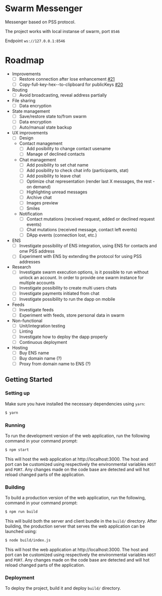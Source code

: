 # Swarm Messenger
Messenger based on PSS protocol.

The project works with local instanse of swarm, port `8546`

Endpoint `ws://127.0.0.1:8546`

# Roadmap
* Improvements
	* [ ] Restore connection after lose enhancement [#21](https://github.com/aquiladev/swarm-messenger/issues/21)
	* [ ] Copy-full-key-hex--to-clipboard for publicKeys [#20](https://github.com/aquiladev/swarm-messenger/issues/20)
	
* Routing
	* [ ] Avoid broadcasting, reveal address partially

* File sharing
	* [ ] Data encryption
	
* State management
	* [ ] Save/restore state to/from swarm
	* [ ] Data encryption
	* [ ] Auto/manual state backup

* UX improvements
	* [ ] Design
	* Contact management
		* [ ] Add posibility to change contact usename
		* [ ] Manage of declined contacts
	* Chat management
		* [ ] Add posibility to set chat name
		* [ ] Add posibility to check chat info (participants, stat)
		* [ ] Add posibility to leave chat
		* [ ] Optimize chat representation (render last X messages, the rest - on demand)
		* [ ] Highlighting unread messages
		* [ ] Archive chat
		* [ ] Images preview
		* [ ] Smiles
	* Notification
		* [ ] Contact mutations (received request, added or declined request events)
		* [ ] Chat mutations (received message, contact left events)
		* [ ] DApp events (connection lost, etc.)
		
* ENS
	* [ ] Investigate possibility of ENS integration, using ENS for contacts and onw PSS address
	* [ ] Experiment with ENS by extending the protocol for using PSS addresses
	
* Research
	* [ ] Investigate swarm execution options, is it possible to run without unlock an account. In order to provide one swarm instance for multiple accounts
	* [ ] Investigate possibility to create multi users chats
	* [ ] Investigate payments initiated from chat
	* [ ] Investigate possibility to run the dapp on mobile
	
* Feeds
	* [ ] Investigate feeds
	* [ ] Experiment with feeds, store personal data in swarm

* Non-functional
	* [ ] Unit/integration testing
	* [ ] Linting
	* [ ] Investigate how to deploy the dapp properly
	* [ ] Continuous deployment

* Hosting
	* [ ] Buy ENS name
	* [ ] Buy domain name (?)
	* [ ] Proxy from domain name to ENS (?)

## Getting Started
### Setting up
Make sure you have installed the necessary dependencies using `yarn`:

```sh
$ yarn
```

### Running
To run the development version of the web application, run the following
command in your command prompt:

```sh
$ npm start
```

This will host the web application at http://localhost:3000. The host
and port can be customized using respectively the environmental variables
`HOST` and `PORT`. Any changes made on the code base are detected and
will hot reload changed parts of the application.

### Building
To build a production version of the web application, run the following,
command in your command prompt:

```sh
$ npm run build
```

This will build both the server and client bundle in the `build/`
directory. After building, the production server that serves the web
application can be launched using:

```sh
$ node build/index.js
```

This will host the web application at http://localhost:3000. The host
and port can be customized using respectively the environmental variables
`HOST` and `PORT`. Any changes made on the code base are detected and
will hot reload changed parts of the application.

### Deployment
To deploy the project, build it and deploy `build/` directory.
